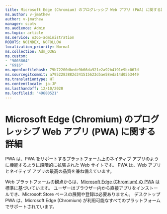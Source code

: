 ```yaml
---
title: Microsoft Edge (Chromium) のプログレッシブ Web アプリ (PWA) に関する詳細
ms.author: v-jmathew
author: v-jmathew
manager: scotv
ms.audience: Admin
ms.topic: article
ms.service: o365-administration
ROBOTS: NOINDEX, NOFOLLOW
localization_priority: Normal
ms.collection: Adm_O365
ms.custom:
- "9003864"
- "6916"
ms.openlocfilehash: 79b72200dbede9b66da921e2a92b4191e9bc067d
ms.sourcegitcommit: a7952283882d341515623d5ae58eda14d0553449
ms.translationtype: HT
ms.contentlocale: ja-JP
ms.lasthandoff: 12/10/2020
ms.locfileid: "49680521"
---
```

# <a name="learn-about-progressive-web-apps-pwas-on-microsoft-edge-chromium"></a>Microsoft Edge (Chromium) のプログレッシブ Web アプリ (PWA) に関する詳細

PWA は、PWA をサポートするプラットフォーム上のネイティブ アプリのように機能するように段階的に拡張された Web サイトです。 PWA は、Web アプリとネイティブ アプリの最高の品質を兼ね備えています。

Web プラットフォームの観点からは、[Microsoft Edge (Chromium) の PWA](https://go.microsoft.com/fwlink/?linkid=2135193) は標準に基づいています。 ユーザーはブラウザー内から直接アプリをインストールでき、Microsoft Store ベースの展開や登録は必要ありません。 デスクトップ PWA は、Microsoft Edge (Chromium) が利用可能なすべてのプラットフォームでサポートされています。
